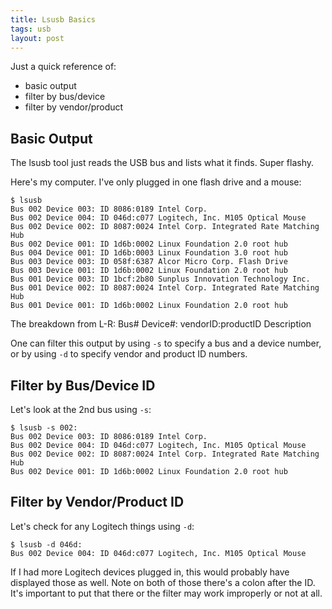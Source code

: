 ```yaml
---
title: Lsusb Basics
tags: usb
layout: post
---
```


Just a quick reference of: 

* basic output
* filter by bus/device
* filter by vendor/product

## Basic Output
The lsusb tool just reads the USB bus and lists what it finds. Super flashy. 

Here's my computer. I've only plugged in one flash drive and a mouse: 
~~~
$ lsusb
Bus 002 Device 003: ID 8086:0189 Intel Corp. 
Bus 002 Device 004: ID 046d:c077 Logitech, Inc. M105 Optical Mouse
Bus 002 Device 002: ID 8087:0024 Intel Corp. Integrated Rate Matching Hub
Bus 002 Device 001: ID 1d6b:0002 Linux Foundation 2.0 root hub
Bus 004 Device 001: ID 1d6b:0003 Linux Foundation 3.0 root hub
Bus 003 Device 003: ID 058f:6387 Alcor Micro Corp. Flash Drive
Bus 003 Device 001: ID 1d6b:0002 Linux Foundation 2.0 root hub
Bus 001 Device 003: ID 1bcf:2b80 Sunplus Innovation Technology Inc. 
Bus 001 Device 002: ID 8087:0024 Intel Corp. Integrated Rate Matching Hub
Bus 001 Device 001: ID 1d6b:0002 Linux Foundation 2.0 root hub
~~~

The breakdown from L-R: 
Bus# Device#: vendorID:productID Description

One can filter this output by using `-s` to specify a bus and a device number, or by using `-d` to specify vendor and product ID numbers.

## Filter by Bus/Device ID

Let's look at the 2nd bus using `-s`: 

~~~
$ lsusb -s 002:
Bus 002 Device 003: ID 8086:0189 Intel Corp. 
Bus 002 Device 004: ID 046d:c077 Logitech, Inc. M105 Optical Mouse
Bus 002 Device 002: ID 8087:0024 Intel Corp. Integrated Rate Matching Hub
Bus 002 Device 001: ID 1d6b:0002 Linux Foundation 2.0 root hub
~~~

## Filter by Vendor/Product ID

Let's check for any Logitech things using `-d`: 

~~~
$ lsusb -d 046d:
Bus 002 Device 004: ID 046d:c077 Logitech, Inc. M105 Optical Mouse
~~~

If I had more Logitech devices plugged in, this would probably have displayed those as well. Note on both of those there's a colon after the ID. It's important to put that there or the filter may work improperly or not at all. 



